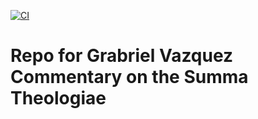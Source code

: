 [![CI](https://github.com/scta-texts/tavaz7/actions/workflows/validation.yml/badge.svg?branch=master)](https://github.com/scta-texts/tavaz7/actions/workflows/validation.yml)

# Repo for Grabriel Vazquez Commentary on the Summa Theologiae